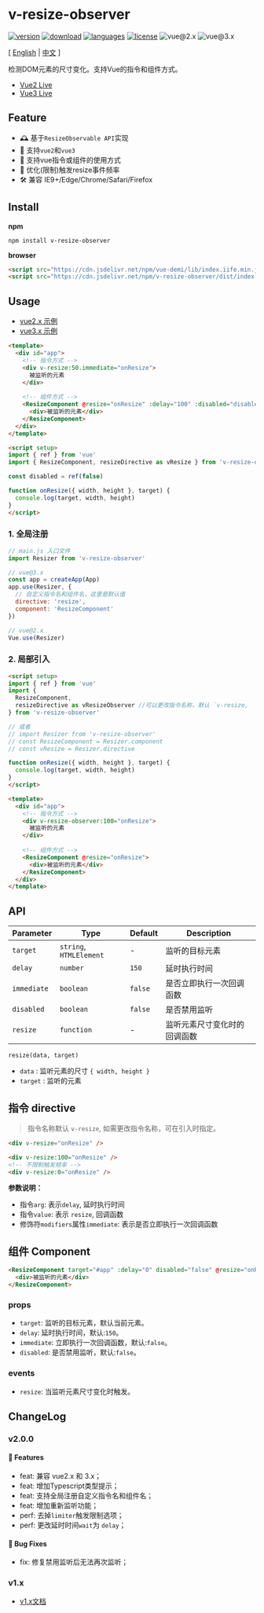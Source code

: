 # v-resize-observer

[![version](https://img.shields.io/npm/v/v-resize-observer?style=flat-square)](https://www.npmjs.com/package/v-resize-observer)
[![download](https://img.shields.io/npm/dm/v-resize-observer?style=flat-square)](https://www.npmjs.com/package/v-resize-observer)
[![languages](https://img.shields.io/github/languages/top/meqn/v-resize-observer?style=flat-square)](https://github.com/Meqn/v-resize-observer)
[![license](https://img.shields.io/npm/l/v-resize-observer?style=flat-square)](https://github.com/Meqn/v-resize-observer)
![vue@2.x](https://img.shields.io/badge/Vue-2.x-brightgreen?style=flat-square)
![vue@3.x](https://img.shields.io/badge/Vue-3.x-brightgreen?style=flat-square)



[ [English](https://github.com/Meqn/v-resize-observer/blob/main/libs/README.zh_CN.md) | [中文](https://github.com/Meqn/v-resize-observer/blob/main/libs/README.zh_CN.md) ]



检测DOM元素的尺寸变化。支持Vue的指令和组件方式。


- [Vue2 Live](https://stackblitz.com/edit/vite-vue2-resize-demo?file=src%2FApp.vue)
- [Vue3 Live](https://stackblitz.com/edit/vite-vue3-resize-demo?file=src%2FApp.vue)



## Feature
- 🕰 基于`ResizeObservable API`实现
- 🎁 支持`vue2`和`vue3`
- 💊 支持vue指令或组件的使用方式
- 🧲 优化(限制)触发resize事件频率
- 🛠 兼容 IE9+/Edge/Chrome/Safari/Firefox


## Install

**npm**
```
npm install v-resize-observer
```

**browser**
```html
<script src="https://cdn.jsdelivr.net/npm/vue-demi/lib/index.iife.min.js"></script>
<script src="https://cdn.jsdelivr.net/npm/v-resize-observer/dist/index.iife.js"></script>
```


## Usage

- [vue2.x 示例](https://github.com/Meqn/v-resize-observer/tree/main/examples/vue2)
- [vue3.x 示例](https://github.com/Meqn/v-resize-observer/tree/main/examples/vue3)

```html
<template>
  <div id="app">
    <!-- 指令方式 -->
    <div v-resize:50.immediate="onResize">
      被监听的元素
    </div>
    
    <!-- 组件方式 -->
    <ResizeComponent @resize="onResize" :delay="100" :disabled="disabled">
      <div>被监听的元素</div>
    </ResizeComponent>
  </div>
</template>

<script setup>
import { ref } from 'vue'
import { ResizeComponent, resizeDirective as vResize } from 'v-resize-observer'

const disabled = ref(false)

function onResize({ width, height }, target) {
  console.log(target, width, height)
}
</script>
```

### 1. 全局注册
```js
// main.js 入口文件
import Resizer from 'v-resize-observer'

// vue@3.x
const app = createApp(App)
app.use(Resizer, {
  // 自定义指令名和组件名，这里是默认值
  directive: 'resize',
  component: 'ResizeComponent'
})

// vue@2.x
Vue.use(Resizer)
```

### 2. 局部引入
```html
<script setup>
import { ref } from 'vue'
import {
  ResizeComponent,
  resizeDirective as vResizeObserver //可以更改指令名称，默认 `v-resize, 
} from 'v-resize-observer'

// 或者
// import Resizer from 'v-resize-observer'
// const ResizeComponent = Resizer.component
// const vResize = Resizer.directive

function onResize({ width, height }, target) {
  console.log(target, width, height)
}
</script>

<template>
  <div id="app">
    <!-- 指令方式 -->
    <div v-resize-observer:100="onResize">
      被监听的元素
    </div>
    
    <!-- 组件方式 -->
    <ResizeComponent @resize="onResize">
      <div>被监听的元素</div>
    </ResizeComponent>
  </div>
</template>
```


## API
| Parameter  | Type                    | Default | Description                  |
| ---------- | ----------------------- | ------- | ---------------------------- |
| `target`   | `string`, `HTMLElement` | -       | 监听的目标元素               |
| `delay`    | `number`                | `150`   | 延时执行时间                 |
| `immediate` | `boolean`               | `false` | 是否立即执行一次回调函数                 |
| `disabled` | `boolean`               | `false` | 是否禁用监听                 |
| `resize`   | `function`              | -       | 监听元素尺寸变化时的回调函数 |

`resize(data, target)`
- `data` : 监听元素的尺寸 `{ width, height }`
- `target` : 监听的元素


## 指令 directive

> 指令名称默认 `v-resize`, 如需更改指令名称，可在引入时指定。


```html
<div v-resize="onResize" />

<div v-resize:100="onResize" />
<!-- 不限制触发频率 -->
<div v-resize:0="onResize" />
```
**参数说明：**
- 指令`arg`: 表示`delay`, 延时执行时间
- 指令`value`: 表示 `resize`, 回调函数
- 修饰符`modifiers`属性`immediate`: 表示是否立即执行一次回调函数


## 组件 Component
```html
<ResizeComponent target="#app" :delay="0" disabled="false" @resize="onResize">
  <div>被监听的元素</div>
</ResizeComponent>
```
### props
- `target`: 监听的目标元素，默认当前元素。
- `delay`: 延时执行时间，默认:`150`。
- `immediate`: 立即执行一次回调函数，默认:`false`。
- `disabled`: 是否禁用监听，默认:`false`。

### events
- `resize`: 当监听元素尺寸变化时触发。



## ChangeLog

### v2.0.0
#### 🚀 Features
- feat: 兼容 vue2.x 和 3.x；
- feat: 增加Typescript类型提示；
- feat: 支持全局注册自定义指令名和组件名；
- feat: 增加重新监听功能；
- perf: 去掉`limiter`触发限制选项；
- perf: 更改延时时间`wait`为 `delay`；

#### 🐞 Bug Fixes
- fix: 修复禁用监听后无法再次监听；

### v1.x
- [v1.x文档](https://meqn.github.io/v-resize-observer/)
